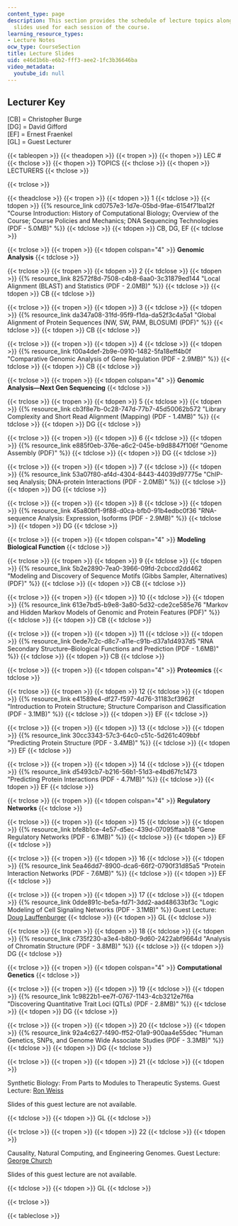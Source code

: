 ```yaml
---
content_type: page
description: This section provides the schedule of lecture topics along with the lecture
  slides used for each session of the course.
learning_resource_types:
- Lecture Notes
ocw_type: CourseSection
title: Lecture Slides
uid: e46d1b6b-e6b2-fff3-aee2-1fc3b36646ba
video_metadata:
  youtube_id: null
---
```


Lecturer Key
------------

\[CB\] = Christopher Burge  
\[DG\] = David Gifford  
\[EF\] = Ernest Fraenkel  
\[GL\] = Guest Lecturer

{{< tableopen >}}
{{< theadopen >}}
{{< tropen >}}
{{< thopen >}}
LEC #
{{< thclose >}}
{{< thopen >}}
TOPICS
{{< thclose >}}
{{< thopen >}}
LECTURERS
{{< thclose >}}

{{< trclose >}}

{{< theadclose >}}
{{< tropen >}}
{{< tdopen >}}
1
{{< tdclose >}}
{{< tdopen >}}
{{% resource_link cd0757e3-1d7e-05bd-9fae-6154f71ba12f "Course Introduction: History of Computational Biology; Overview of the Course; Course Policies and Mechanics; DNA Sequencing Technologies (PDF - 5.0MB)" %}}
{{< tdclose >}}
{{< tdopen >}}
CB, DG, EF
{{< tdclose >}}

{{< trclose >}}
{{< tropen >}}
{{< tdopen colspan="4" >}}
**Genomic Analysis**
{{< tdclose >}}

{{< trclose >}}
{{< tropen >}}
{{< tdopen >}}
2
{{< tdclose >}}
{{< tdopen >}}
{{% resource_link 82572f8d-7508-c4b8-6aa0-3c31879ed144 "Local Alignment (BLAST) and Statistics (PDF - 2.0MB)" %}}
{{< tdclose >}}
{{< tdopen >}}
CB
{{< tdclose >}}

{{< trclose >}}
{{< tropen >}}
{{< tdopen >}}
3
{{< tdclose >}}
{{< tdopen >}}
{{% resource_link da347a08-31fd-95f9-f1da-da52f3c4a5a1 "Global Alignment of Protein Sequences (NW, SW, PAM, BLOSUM) (PDF)" %}}
{{< tdclose >}}
{{< tdopen >}}
CB
{{< tdclose >}}

{{< trclose >}}
{{< tropen >}}
{{< tdopen >}}
4
{{< tdclose >}}
{{< tdopen >}}
{{% resource_link f00a4def-2b9e-0910-1482-5fa18eff4b0f "Comparative Genomic Analysis of Gene Regulation (PDF - 2.9MB)" %}}
{{< tdclose >}}
{{< tdopen >}}
CB
{{< tdclose >}}

{{< trclose >}}
{{< tropen >}}
{{< tdopen colspan="4" >}}
**Genomic Analysis—Next Gen Sequencing**
{{< tdclose >}}

{{< trclose >}}
{{< tropen >}}
{{< tdopen >}}
5
{{< tdclose >}}
{{< tdopen >}}
{{% resource_link cb3f8e7b-0c28-747d-77b7-45d50062b572 "Library Complexity and Short Read Alignment (Mapping) (PDF - 1.4MB)" %}}
{{< tdclose >}}
{{< tdopen >}}
DG
{{< tdclose >}}

{{< trclose >}}
{{< tropen >}}
{{< tdopen >}}
6
{{< tdclose >}}
{{< tdopen >}}
{{% resource_link e885f0eb-376e-a6c2-045e-b9d8847f106f "Genome Assembly (PDF)" %}}
{{< tdclose >}}
{{< tdopen >}}
DG
{{< tdclose >}}

{{< trclose >}}
{{< tropen >}}
{{< tdopen >}}
7
{{< tdclose >}}
{{< tdopen >}}
{{% resource_link 53a07f80-af4d-4304-8443-44039d97775e "ChIP-seq Analysis; DNA-protein Interactions (PDF - 2.0MB)" %}}
{{< tdclose >}}
{{< tdopen >}}
DG
{{< tdclose >}}

{{< trclose >}}
{{< tropen >}}
{{< tdopen >}}
8
{{< tdclose >}}
{{< tdopen >}}
{{% resource_link 45a80bf1-9f88-d0ca-bfb0-91b4edbc0f36 "RNA-sequence Analysis: Expression, Isoforms (PDF - 2.9MB)" %}}
{{< tdclose >}}
{{< tdopen >}}
DG
{{< tdclose >}}

{{< trclose >}}
{{< tropen >}}
{{< tdopen colspan="4" >}}
**Modeling Biological Function**
{{< tdclose >}}

{{< trclose >}}
{{< tropen >}}
{{< tdopen >}}
9
{{< tdclose >}}
{{< tdopen >}}
{{% resource_link 5b2e2890-7ea0-3966-09fd-2cbccd2dd462 "Modeling and Discovery of Sequence Motifs (Gibbs Sampler, Alternatives) (PDF)" %}}
{{< tdclose >}}
{{< tdopen >}}
CB
{{< tdclose >}}

{{< trclose >}}
{{< tropen >}}
{{< tdopen >}}
10
{{< tdclose >}}
{{< tdopen >}}
{{% resource_link 613e7bd5-b9e8-3a80-5d32-cde2ce585e76 "Markov and Hidden Markov Models of Genomic and Protein Features (PDF)" %}}
{{< tdclose >}}
{{< tdopen >}}
CB
{{< tdclose >}}

{{< trclose >}}
{{< tropen >}}
{{< tdopen >}}
11
{{< tdclose >}}
{{< tdopen >}}
{{% resource_link 0ede7c2c-d8c7-a11e-c91b-d37a1d4937d5 "RNA Secondary Structure–Biological Functions and Prediction (PDF - 1.6MB)" %}}
{{< tdclose >}}
{{< tdopen >}}
CB
{{< tdclose >}}

{{< trclose >}}
{{< tropen >}}
{{< tdopen colspan="4" >}}
**Proteomics**
{{< tdclose >}}

{{< trclose >}}
{{< tropen >}}
{{< tdopen >}}
12
{{< tdclose >}}
{{< tdopen >}}
{{% resource_link e41589e4-df27-f597-4d76-31183cf3962f "Introduction to Protein Structure; Structure Comparison and Classification (PDF - 3.1MB)" %}}
{{< tdclose >}}
{{< tdopen >}}
EF
{{< tdclose >}}

{{< trclose >}}
{{< tropen >}}
{{< tdopen >}}
13
{{< tdclose >}}
{{< tdopen >}}
{{% resource_link 30cc3343-57c3-64c0-c51c-5d261c409bbf "Predicting Protein Structure (PDF - 3.4MB)" %}}
{{< tdclose >}}
{{< tdopen >}}
EF
{{< tdclose >}}

{{< trclose >}}
{{< tropen >}}
{{< tdopen >}}
14
{{< tdclose >}}
{{< tdopen >}}
{{% resource_link d5493cb7-b216-56b1-51d3-e4bd67fc1473 "Predicting Protein Interactions (PDF - 4.7MB)" %}}
{{< tdclose >}}
{{< tdopen >}}
EF
{{< tdclose >}}

{{< trclose >}}
{{< tropen >}}
{{< tdopen colspan="4" >}}
**Regulatory Networks**
{{< tdclose >}}

{{< trclose >}}
{{< tropen >}}
{{< tdopen >}}
15
{{< tdclose >}}
{{< tdopen >}}
{{% resource_link bfe8b1ce-4e57-d5ec-439d-07095ffaab18 "Gene Regulatory Networks (PDF - 6.1MB)" %}}
{{< tdclose >}}
{{< tdopen >}}
EF
{{< tdclose >}}

{{< trclose >}}
{{< tropen >}}
{{< tdopen >}}
16
{{< tdclose >}}
{{< tdopen >}}
{{% resource_link 5ea46dd7-8900-dca6-66f2-0790f31d85a5 "Protein Interaction Networks (PDF - 7.6MB)" %}}
{{< tdclose >}}
{{< tdopen >}}
EF
{{< tdclose >}}

{{< trclose >}}
{{< tropen >}}
{{< tdopen >}}
17
{{< tdclose >}}
{{< tdopen >}}
{{% resource_link 0dde891c-be5a-fd71-3dd2-aad48633bf3c "Logic Modeling of Cell Signaling Networks (PDF - 3.1MB)" %}} Guest Lecture: [Doug Lauffenburger](http://web.mit.edu/dallab/index.html)
{{< tdclose >}}
{{< tdopen >}}
GL
{{< tdclose >}}

{{< trclose >}}
{{< tropen >}}
{{< tdopen >}}
18
{{< tdclose >}}
{{< tdopen >}}
{{% resource_link c735f230-a3e4-b8b0-9d60-2422abf9664d "Analysis of Chromatin Structure (PDF - 3.8MB)" %}}
{{< tdclose >}}
{{< tdopen >}}
DG
{{< tdclose >}}

{{< trclose >}}
{{< tropen >}}
{{< tdopen colspan="4" >}}
**Computational Genetics**
{{< tdclose >}}

{{< trclose >}}
{{< tropen >}}
{{< tdopen >}}
19
{{< tdclose >}}
{{< tdopen >}}
{{% resource_link 1c9822b1-ee7f-0767-1143-4cb3212e7f6a "Discovering Quantitative Trait Loci (QTLs) (PDF - 2.8MB)" %}}
{{< tdclose >}}
{{< tdopen >}}
DG
{{< tdclose >}}

{{< trclose >}}
{{< tropen >}}
{{< tdopen >}}
20
{{< tdclose >}}
{{< tdopen >}}
{{% resource_link 92a4c627-f490-ff52-01a9-900aa4e55dec "Human Genetics, SNPs, and Genome Wide Associate Studies (PDF - 3.3MB)" %}}
{{< tdclose >}}
{{< tdopen >}}
DG
{{< tdclose >}}

{{< trclose >}}
{{< tropen >}}
{{< tdopen >}}
21
{{< tdclose >}}
{{< tdopen >}}


Synthetic Biology: From Parts to Modules to Therapeutic Systems. Guest Lecture: [Ron Weiss](http://groups.csail.mit.edu/synbio/)

Slides of this guest lecture are not available.


{{< tdclose >}}
{{< tdopen >}}
GL
{{< tdclose >}}

{{< trclose >}}
{{< tropen >}}
{{< tdopen >}}
22
{{< tdclose >}}
{{< tdopen >}}


Causality, Natural Computing, and Engineering Genomes. Guest Lecture: [George Church](http://arep.med.harvard.edu/gmc/)

Slides of this guest lecture are not available.


{{< tdclose >}}
{{< tdopen >}}
GL
{{< tdclose >}}

{{< trclose >}}

{{< tableclose >}}